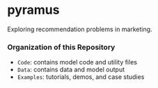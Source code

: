 # pyramus
Exploring recommendation problems in marketing.


### Organization of this Repository
+ `Code`: contains model code and utility files
+ `Data`: contains data and model output
+ `Examples`: tutorials, demos, and case studies


